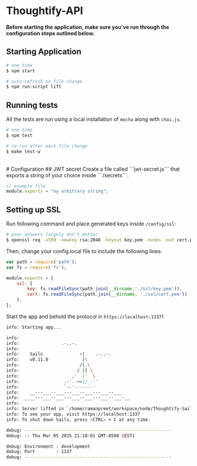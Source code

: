 # Thoughtify-API
**Before starting the application, make sure you've run through the configuration steps outlined below.**

## Starting Application
```bash
# one time
$ npm start

# auto-refresh on file change
$ npm run-script lift
```

## Running tests
All the tests are run using a local installation of ```mocha``` along with ```chai.js```.
```bash
# one time
$ npm test

# re-run after each file change
$ make test-w
```

<br>
# Configuration
## JWT secret
Create a file called ```jwt-secret.js``` that exports a string of your choice inside ```/secrets```.

```JavaScript
// example file
module.exports = "my arbitrary string";
```

## Setting up SSL
Run following command and place generated keys inside ```/config/ssl```:

```bash
# your answers largely don't matter
$ openssl req -x509 -newkey rsa:2048 -keyout key.pem -nodes -out cert.pem -days 365
```

Then, change your config.local file to include the following lines:

```JavaScript
var path = require('path');
var fs = require('fs');

module.exports = {
    ssl: {
        key: fs.readFileSync(path.join(__dirname,'./ssl/key.pem')),
        cert: fs.readFileSync(path.join(__dirname, './ssl/cert.pem'))
    },
};

```

Start the app and behold the protocol in ```https://localhost:1337```!:
```bash
info: Starting app...

info:
info:                .-..-.
info:
info:    Sails              <|    .-..-.
info:    v0.11.0             |\
info:                       /|.\
info:                      / || \
info:                    ,'  |'  \
info:                 .-'.-==|/_--'
info:                 `--'-------'
info:    __---___--___---___--___---___--___
info:  ____---___--___---___--___---___--___-__
info:
info: Server lifted in `/home/ramanpreet/workspace/node/Thoughtify-Sails`
info: To see your app, visit https://localhost:1337
info: To shut down Sails, press <CTRL> + C at any time.

debug: --------------------------------------------------------
debug: :: Thu Mar 05 2015 21:18:01 GMT-0500 (EST)

debug: Environment : development
debug: Port        : 1337
debug: --------------------------------------------------------

```
